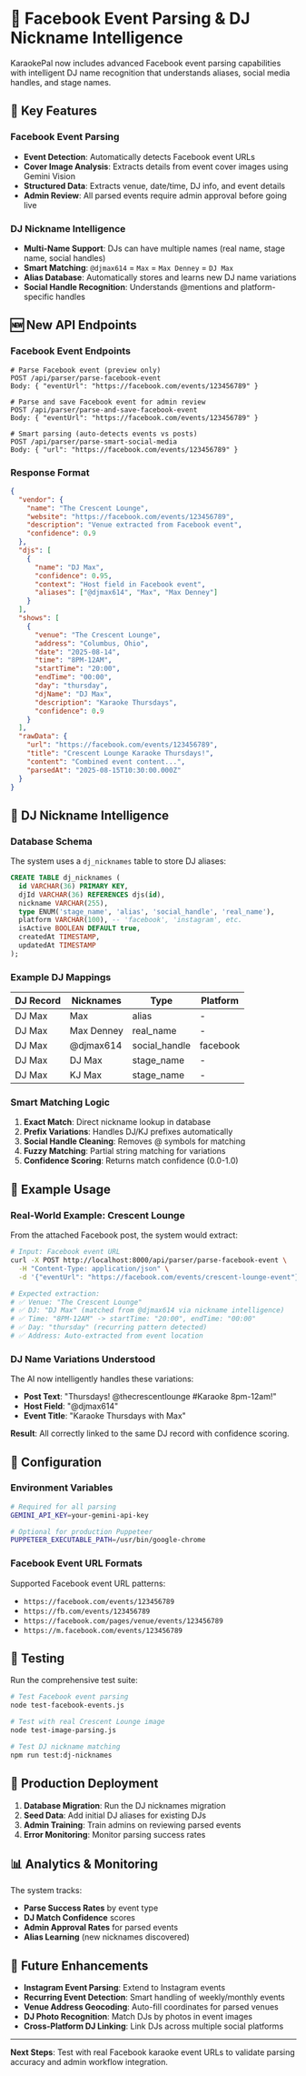 # 📅 Facebook Event Parsing & DJ Nickname Intelligence

KaraokePal now includes advanced Facebook event parsing capabilities with intelligent DJ name recognition that understands aliases, social media handles, and stage names.

## 🎯 Key Features

### Facebook Event Parsing

- **Event Detection**: Automatically detects Facebook event URLs
- **Cover Image Analysis**: Extracts details from event cover images using Gemini Vision
- **Structured Data**: Extracts venue, date/time, DJ info, and event details
- **Admin Review**: All parsed events require admin approval before going live

### DJ Nickname Intelligence

- **Multi-Name Support**: DJs can have multiple names (real name, stage name, social handles)
- **Smart Matching**: `@djmax614` = `Max` = `Max Denney` = `DJ Max`
- **Alias Database**: Automatically stores and learns new DJ name variations
- **Social Handle Recognition**: Understands @mentions and platform-specific handles

## 🆕 New API Endpoints

### Facebook Event Endpoints

```http
# Parse Facebook event (preview only)
POST /api/parser/parse-facebook-event
Body: { "eventUrl": "https://facebook.com/events/123456789" }

# Parse and save Facebook event for admin review
POST /api/parser/parse-and-save-facebook-event
Body: { "eventUrl": "https://facebook.com/events/123456789" }

# Smart parsing (auto-detects events vs posts)
POST /api/parser/parse-smart-social-media
Body: { "url": "https://facebook.com/events/123456789" }
```

### Response Format

```json
{
  "vendor": {
    "name": "The Crescent Lounge",
    "website": "https://facebook.com/events/123456789",
    "description": "Venue extracted from Facebook event",
    "confidence": 0.9
  },
  "djs": [
    {
      "name": "DJ Max",
      "confidence": 0.95,
      "context": "Host field in Facebook event",
      "aliases": ["@djmax614", "Max", "Max Denney"]
    }
  ],
  "shows": [
    {
      "venue": "The Crescent Lounge",
      "address": "Columbus, Ohio",
      "date": "2025-08-14",
      "time": "8PM-12AM",
      "startTime": "20:00",
      "endTime": "00:00",
      "day": "thursday",
      "djName": "DJ Max",
      "description": "Karaoke Thursdays",
      "confidence": 0.9
    }
  ],
  "rawData": {
    "url": "https://facebook.com/events/123456789",
    "title": "Crescent Lounge Karaoke Thursdays!",
    "content": "Combined event content...",
    "parsedAt": "2025-08-15T10:30:00.000Z"
  }
}
```

## 🧠 DJ Nickname Intelligence

### Database Schema

The system uses a `dj_nicknames` table to store DJ aliases:

```sql
CREATE TABLE dj_nicknames (
  id VARCHAR(36) PRIMARY KEY,
  djId VARCHAR(36) REFERENCES djs(id),
  nickname VARCHAR(255),
  type ENUM('stage_name', 'alias', 'social_handle', 'real_name'),
  platform VARCHAR(100), -- 'facebook', 'instagram', etc.
  isActive BOOLEAN DEFAULT true,
  createdAt TIMESTAMP,
  updatedAt TIMESTAMP
);
```

### Example DJ Mappings

| DJ Record | Nicknames  | Type          | Platform |
| --------- | ---------- | ------------- | -------- |
| DJ Max    | Max        | alias         | -        |
| DJ Max    | Max Denney | real_name     | -        |
| DJ Max    | @djmax614  | social_handle | facebook |
| DJ Max    | DJ Max     | stage_name    | -        |
| DJ Max    | KJ Max     | stage_name    | -        |

### Smart Matching Logic

1. **Exact Match**: Direct nickname lookup in database
2. **Prefix Variations**: Handles DJ/KJ prefixes automatically
3. **Social Handle Cleaning**: Removes @ symbols for matching
4. **Fuzzy Matching**: Partial string matching for variations
5. **Confidence Scoring**: Returns match confidence (0.0-1.0)

## 🎤 Example Usage

### Real-World Example: Crescent Lounge

From the attached Facebook post, the system would extract:

```bash
# Input: Facebook event URL
curl -X POST http://localhost:8000/api/parser/parse-facebook-event \
  -H "Content-Type: application/json" \
  -d '{"eventUrl": "https://facebook.com/events/crescent-lounge-event"}'

# Expected extraction:
# ✅ Venue: "The Crescent Lounge"
# ✅ DJ: "DJ Max" (matched from @djmax614 via nickname intelligence)
# ✅ Time: "8PM-12AM" -> startTime: "20:00", endTime: "00:00"
# ✅ Day: "thursday" (recurring pattern detected)
# ✅ Address: Auto-extracted from event location
```

### DJ Name Variations Understood

The AI now intelligently handles these variations:

- **Post Text**: "Thursdays! @thecrescentlounge #Karaoke 8pm-12am!"
- **Host Field**: "@djmax614"
- **Event Title**: "Karaoke Thursdays with Max"

**Result**: All correctly linked to the same DJ record with confidence scoring.

## 🔧 Configuration

### Environment Variables

```bash
# Required for all parsing
GEMINI_API_KEY=your-gemini-api-key

# Optional for production Puppeteer
PUPPETEER_EXECUTABLE_PATH=/usr/bin/google-chrome
```

### Facebook Event URL Formats

Supported Facebook event URL patterns:

- `https://facebook.com/events/123456789`
- `https://fb.com/events/123456789`
- `https://facebook.com/pages/venue/events/123456789`
- `https://m.facebook.com/events/123456789`

## 🧪 Testing

Run the comprehensive test suite:

```bash
# Test Facebook event parsing
node test-facebook-events.js

# Test with real Crescent Lounge image
node test-image-parsing.js

# Test DJ nickname matching
npm run test:dj-nicknames
```

## 🚀 Production Deployment

1. **Database Migration**: Run the DJ nicknames migration
2. **Seed Data**: Add initial DJ aliases for existing DJs
3. **Admin Training**: Train admins on reviewing parsed events
4. **Error Monitoring**: Monitor parsing success rates

## 📊 Analytics & Monitoring

The system tracks:

- **Parse Success Rates** by event type
- **DJ Match Confidence** scores
- **Admin Approval Rates** for parsed events
- **Alias Learning** (new nicknames discovered)

## 🔮 Future Enhancements

- **Instagram Event Parsing**: Extend to Instagram events
- **Recurring Event Detection**: Smart handling of weekly/monthly events
- **Venue Address Geocoding**: Auto-fill coordinates for parsed venues
- **DJ Photo Recognition**: Match DJs by photos in event images
- **Cross-Platform DJ Linking**: Link DJs across multiple social platforms

---

**Next Steps**: Test with real Facebook karaoke event URLs to validate parsing accuracy and admin workflow integration.
